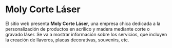# Moly Corte Láser

El sitio web presenta **Moly Corte Láser**, una empresa chica dedicada a la personalización de productos en acrílico y madera mediante corte o gravado láser. Se va a mostrar información sobre los servicios, que incluyen la creación de llaveros, placas decorativas, souvenirs, etc.


